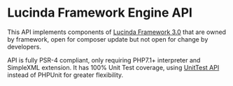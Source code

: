 # Lucinda Framework Engine API

This API implements components of [Lucinda Framework 3.0](http://www.lucinda-framework.com) that are owned by framework, open for composer update but not open for change by developers.

API is fully PSR-4 compliant, only requiring PHP7.1+ interpreter and SimpleXML extension. It has 100% Unit Test coverage, using [UnitTest API](https://github.com/aherne/unit-testing) instead of PHPUnit for greater flexibility.